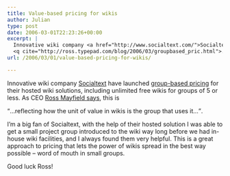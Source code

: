 ```yaml
---
title: Value-based pricing for wikis
author: Julian
type: post
date: 2006-03-01T22:23:26+00:00
excerpt: |
  Innovative wiki company <a href="http://www.socialtext.com/">Socialtext</a> have launched <a href="http://www.socialtext.com/products/pricing">group-based pricing</a> for their hosted wiki solutions, including unlimited free wikis for groups of 5 or less. As CEO <a href="http://ross.typepad.com/blog/2006/03/groupbased_pric.html">Ross Mayfield says</a>, this is 
  <q cite="http://ross.typepad.com/blog/2006/03/groupbased_pric.html">...reflecting how the unit of value in wikis is the group that uses it...</q>.
url: /2006/03/01/value-based-pricing-for-wikis/

---
```

Innovative wiki company [Socialtext][1] have launched [group-based pricing][2] for their hosted wiki solutions, including unlimited free wikis for groups of 5 or less. As CEO [Ross Mayfield says][3], this is
  
<q cite="http://ross.typepad.com/blog/2006/03/groupbased_pric.html">&#8230;reflecting how the unit of value in wikis is the group that uses it&#8230;</q>.

I&#8217;m a big fan of Socialtext, with the help of their hosted solution I was able to get a small project group introduced to the wiki way long before we had in-house wiki facilities, and I always found them very helpful. This is a great approach to pricing that lets the power of wikis spread in the best way possible &#8211; word of mouth in small groups.

Good luck Ross!

 [1]: http://www.socialtext.com/
 [2]: http://www.socialtext.com/products/pricing
 [3]: http://ross.typepad.com/blog/2006/03/groupbased_pric.html